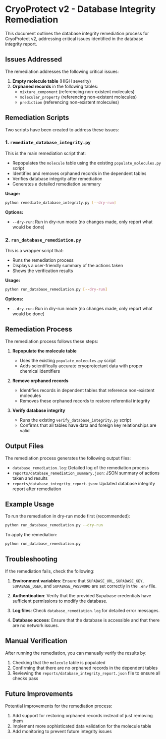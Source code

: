 # CryoProtect v2 - Database Integrity Remediation

This document outlines the database integrity remediation process for CryoProtect v2, addressing critical issues identified in the database integrity report.

## Issues Addressed

The remediation addresses the following critical issues:

1. **Empty molecule table** (HIGH severity)
2. **Orphaned records** in the following tables:
   - `mixture_component` (referencing non-existent molecules)
   - `molecular_property` (referencing non-existent molecules)
   - `prediction` (referencing non-existent molecules)

## Remediation Scripts

Two scripts have been created to address these issues:

### 1. `remediate_database_integrity.py`

This is the main remediation script that:

- Repopulates the `molecule` table using the existing `populate_molecules.py` script
- Identifies and removes orphaned records in the dependent tables
- Verifies database integrity after remediation
- Generates a detailed remediation summary

**Usage:**
```bash
python remediate_database_integrity.py [--dry-run]
```

**Options:**
- `--dry-run`: Run in dry-run mode (no changes made, only report what would be done)

### 2. `run_database_remediation.py`

This is a wrapper script that:

- Runs the remediation process
- Displays a user-friendly summary of the actions taken
- Shows the verification results

**Usage:**
```bash
python run_database_remediation.py [--dry-run]
```

**Options:**
- `--dry-run`: Run in dry-run mode (no changes made, only report what would be done)

## Remediation Process

The remediation process follows these steps:

1. **Repopulate the molecule table**
   - Uses the existing `populate_molecules.py` script
   - Adds scientifically accurate cryoprotectant data with proper chemical identifiers

2. **Remove orphaned records**
   - Identifies records in dependent tables that reference non-existent molecules
   - Removes these orphaned records to restore referential integrity

3. **Verify database integrity**
   - Runs the existing `verify_database_integrity.py` script
   - Confirms that all tables have data and foreign key relationships are valid

## Output Files

The remediation process generates the following output files:

- `database_remediation.log`: Detailed log of the remediation process
- `reports/database_remediation_summary.json`: JSON summary of actions taken and results
- `reports/database_integrity_report.json`: Updated database integrity report after remediation

## Example Usage

To run the remediation in dry-run mode first (recommended):

```bash
python run_database_remediation.py --dry-run
```

To apply the remediation:

```bash
python run_database_remediation.py
```

## Troubleshooting

If the remediation fails, check the following:

1. **Environment variables**: Ensure that `SUPABASE_URL`, `SUPABASE_KEY`, `SUPABASE_USER`, and `SUPABASE_PASSWORD` are set correctly in the `.env` file.

2. **Authentication**: Verify that the provided Supabase credentials have sufficient permissions to modify the database.

3. **Log files**: Check `database_remediation.log` for detailed error messages.

4. **Database access**: Ensure that the database is accessible and that there are no network issues.

## Manual Verification

After running the remediation, you can manually verify the results by:

1. Checking that the `molecule` table is populated
2. Confirming that there are no orphaned records in the dependent tables
3. Reviewing the `reports/database_integrity_report.json` file to ensure all checks pass

## Future Improvements

Potential improvements for the remediation process:

1. Add support for restoring orphaned records instead of just removing them
2. Implement more sophisticated data validation for the molecule table
3. Add monitoring to prevent future integrity issues